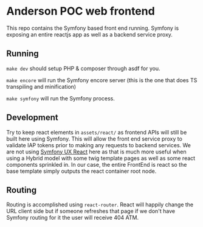 # Anderson POC web frontend

This repo contains the Symfony based front end running. Symfony is exposing an entire reactjs app as well as a backend service proxy.

## Running

`make dev` should setup PHP & composer through asdf for you.

`make encore` will run the Symfony encore server (this is the one that does TS transpiling and minification)

`make symfony` will run the Symfony process.

## Development

Try to keep react elements in `assets/react/` as frontend APIs will still be built here using Symfony. This will allow the front end service proxy to validate IAP tokens prior to making any requests to backend services. We are not using [Symfony UX React](https://symfony.com/bundles/ux-react/current/index.html) here as that is much more useful when using a Hybrid model with some twig template pages as well as some react components sprinkled in. In our case, the entire FrontEnd is react so the base template simply outputs the react container root node.

## Routing

Routing is accomplished using `react-router`. React will happily change the URL client side but if someone refreshes that page if we don't have Symfony routing for it the user will receive 404 ATM.
